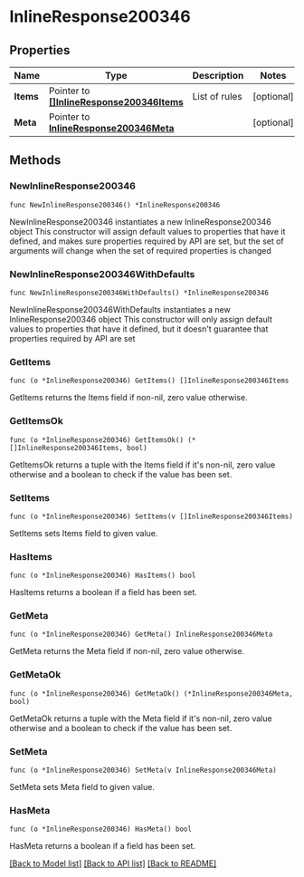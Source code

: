 # InlineResponse200346

## Properties

Name | Type | Description | Notes
------------ | ------------- | ------------- | -------------
**Items** | Pointer to [**[]InlineResponse200346Items**](InlineResponse200346Items.md) | List of rules | [optional] 
**Meta** | Pointer to [**InlineResponse200346Meta**](InlineResponse200346Meta.md) |  | [optional] 

## Methods

### NewInlineResponse200346

`func NewInlineResponse200346() *InlineResponse200346`

NewInlineResponse200346 instantiates a new InlineResponse200346 object
This constructor will assign default values to properties that have it defined,
and makes sure properties required by API are set, but the set of arguments
will change when the set of required properties is changed

### NewInlineResponse200346WithDefaults

`func NewInlineResponse200346WithDefaults() *InlineResponse200346`

NewInlineResponse200346WithDefaults instantiates a new InlineResponse200346 object
This constructor will only assign default values to properties that have it defined,
but it doesn't guarantee that properties required by API are set

### GetItems

`func (o *InlineResponse200346) GetItems() []InlineResponse200346Items`

GetItems returns the Items field if non-nil, zero value otherwise.

### GetItemsOk

`func (o *InlineResponse200346) GetItemsOk() (*[]InlineResponse200346Items, bool)`

GetItemsOk returns a tuple with the Items field if it's non-nil, zero value otherwise
and a boolean to check if the value has been set.

### SetItems

`func (o *InlineResponse200346) SetItems(v []InlineResponse200346Items)`

SetItems sets Items field to given value.

### HasItems

`func (o *InlineResponse200346) HasItems() bool`

HasItems returns a boolean if a field has been set.

### GetMeta

`func (o *InlineResponse200346) GetMeta() InlineResponse200346Meta`

GetMeta returns the Meta field if non-nil, zero value otherwise.

### GetMetaOk

`func (o *InlineResponse200346) GetMetaOk() (*InlineResponse200346Meta, bool)`

GetMetaOk returns a tuple with the Meta field if it's non-nil, zero value otherwise
and a boolean to check if the value has been set.

### SetMeta

`func (o *InlineResponse200346) SetMeta(v InlineResponse200346Meta)`

SetMeta sets Meta field to given value.

### HasMeta

`func (o *InlineResponse200346) HasMeta() bool`

HasMeta returns a boolean if a field has been set.


[[Back to Model list]](../README.md#documentation-for-models) [[Back to API list]](../README.md#documentation-for-api-endpoints) [[Back to README]](../README.md)


